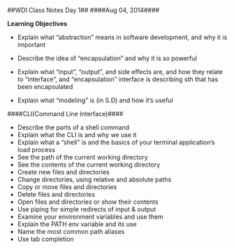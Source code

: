 ##WDI Class Notes Day 1##
####Aug 04, 2014####

**Learning Objectives**

* Explain what “abstraction” means in software development, and why it is important

* Describe the idea of “encapsulation” and why it is so powerful

* Explain what “input”, “output”, and side effects are, and how they relate to “interface”, and “encapsulation”
interface is describing sth that has been encapsulated

* Explain what “modeling” is (in S.D) and how it’s useful

####CLI(Command Line Interface)####

* Describe the parts of a shell command
* Explain what the CLI is and why we use it
* Explain what a “shell” is and the basics of your terminal application’s load process
* See the path of the current working directory
* See the contents of the current working directory
* Create new files and directories
* Change directories, using relative and absolute paths
* Copy or move files and directories
* Delete files and directories
* Open files and directories or show their contents
* Use piping for simple redirects of input & output
* Examine your environment variables and use them
* Explain the PATH env variable and its use
* Name the most common path aliases
* Use tab completion
